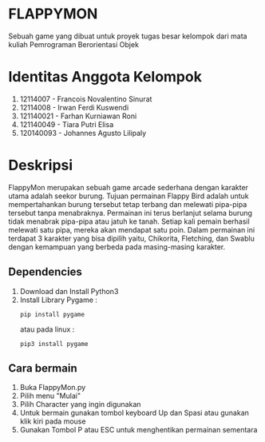 # FLAPPYMON 
  Sebuah game yang dibuat untuk proyek tugas besar kelompok dari mata kuliah Pemrograman Berorientasi Objek 

# Identitas Anggota Kelompok
1. 12114007 - Francois Novalentino Sinurat
2. 12114008 - Irwan Ferdi Kuswendi
3. 121140021 - Farhan Kurniawan Roni
4. 121140049 - Tiara Putri Elisa
5. 120140093 - Johannes Agusto Lilipaly


# Deskripsi
  FlappyMon merupakan sebuah game arcade sederhana dengan karakter utama adalah seekor burung. Tujuan permainan Flappy Bird adalah untuk mempertahankan burung tersebut 
tetap terbang dan melewati pipa-pipa tersebut tanpa menabraknya. Permainan ini terus berlanjut selama burung tidak menabrak pipa-pipa atau jatuh ke tanah. Setiap kali 
pemain berhasil melewati satu pipa, mereka akan mendapat satu poin. Dalam permainan ini terdapat 3 karakter yang bisa dipilih yaitu, Chikorita, Fletching, dan Swablu dengan 
kemampuan yang berbeda pada masing-masing karakter.


## Dependencies
1. Download dan Install Python3
2. Install Library Pygame :
    ```
    pip install pygame 
    ```
    atau pada linux : 
    ```
    pip3 install pygame 
    ```


##  Cara bermain
1. Buka FlappyMon.py
2. Pilih menu "Mulai"
3. Pilih Character yang ingin digunakan
4. Untuk bermain gunakan tombol keyboard Up dan Spasi atau gunakan klik kiri pada mouse
5. Gunakan Tombol P atau ESC untuk menghentikan permainan sementara
